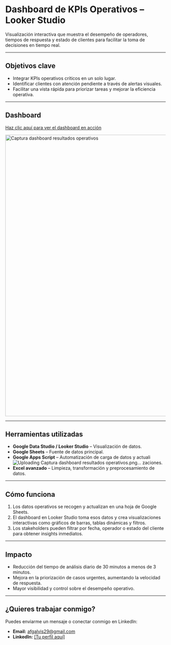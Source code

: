 # Dashboard de KPIs Operativos – Looker Studio

Visualización interactiva que muestra el desempeño de operadores, tiempos de respuesta y estado de clientes para facilitar la toma de decisiones en tiempo real.

---

##  Objetivos clave

- Integrar KPIs operativos críticos en un solo lugar.
- Identificar clientes con atención pendiente a través de alertas visuales.
- Facilitar una vista rápida para priorizar tareas y mejorar la eficiencia operativa.

---

##  Dashboard

[Haz clic aquí para ver el dashboard en acción](https://lookerstudio.google.com/reporting/9db64cc9-be78-4393-a631-4b2ed1b7b1ba)

<img width="1192" height="884" alt="Captura dashboard resultados operativos" src="https://github.com/user-attachments/assets/46546d78-17db-490d-a762-90fc4a25a813" />


---

##  Herramientas utilizadas

- **Google Data Studio / Looker Studio** – Visualización de datos.
- **Google Sheets** – Fuente de datos principal.
- **Google Apps Script** – Automatización de carga de datos y actuali![Uploading Captura dashboard resultados operativos.png…]()
zaciones.
- **Excel avanzado** – Limpieza, transformación y preprocesamiento de datos.

---

##  Cómo funciona

1. Los datos operativos se recogen y actualizan en una hoja de Google Sheets.
2. El dashboard en Looker Studio toma esos datos y crea visualizaciones interactivas como gráficos de barras, tablas dinámicas y filtros.
3. Los stakeholders pueden filtrar por fecha, operador o estado del cliente para obtener insights inmediatos.

---

##  Impacto

- Reducción del tiempo de análisis diario de 30 minutos a menos de 3 minutos.
- Mejora en la priorización de casos urgentes, aumentando la velocidad de respuesta.
- Mayor visibilidad y control sobre el desempeño operativo.

---

##  ¿Quieres trabajar conmigo?

Puedes enviarme un mensaje o conectar conmigo en LinkedIn:

- **Email:** afgalvis29@gmail.com
- **LinkedIn:** [[Tu perfil aquí]](https://www.linkedin.com/in/andresgalvis99/)
